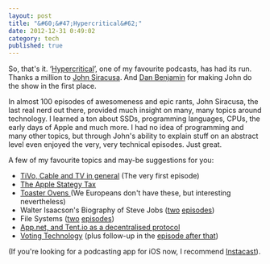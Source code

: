 ```yaml
---
layout: post
title: "&#60;&#47;Hypercritical&#62;"
date: 2012-12-31 0:49:02
category: tech
published: true
---
```


So, that's it. ‘[Hypercritical](http://5by5.tv/hypercritical)’, one of my favourite podcasts, has had its run. Thanks a million to [John Siracusa](https://alpha.app.net/siracusa). And [Dan Benjamin](https://alpha.app.net/dan) for making John do the show in the first place.

In almost 100 episodes of awesomeness and epic rants, John Siracusa, the last real nerd out there, provided much insight on many, many topics around technology. I learned a ton about SSDs, programming languages, CPUs, the early days of Apple and much more. I had no idea of programming and many other topics, but through John's ability to explain stuff on an abstract level even enjoyed the very, very technical episodes. Just great.

A few of my favourite topics and may-be suggestions for you:

* [TiVo, Cable and TV in general](http://5by5.tv/hypercritical/1) (The very first episode)
* [The Apple Stategy Tax](http://5by5.tv/hypercritical/8)
* [Toaster Ovens ](http://5by5.tv/hypercritical/18) (We Europeans don't have these, but interesting nevertheless)
* Walter Isaacson's Biography of Steve Jobs ([two](http://5by5.tv/hypercritical/42) [episodes](http://5by5.tv/hypercritical/43))
* File Systems ([two](http://5by5.tv/hypercritical/56) [episodes](http://5by5.tv/hypercritical/57))
* [App.net, and Tent.io as a decentralised protocol](http://5by5.tv/hypercritical/88)
* [Voting Technology](http://5by5.tv/hypercritical/93) (plus follow-up in the [episode after that](http://5by5.tv/hypercritical/94))

(If you're looking for a podcasting app for iOS now, I recommend [Instacast](https://itunes.apple.com/us/app/instacast-3/id577056377?mt=8)).